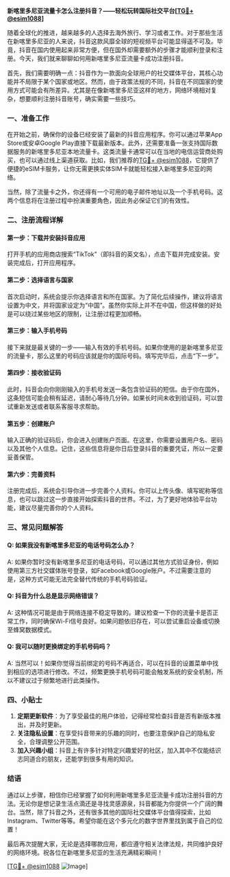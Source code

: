 **新喀里多尼亚流量卡怎么注册抖音？——轻松玩转国际社交平台[[TG💪+ @esim1088](https://t.me/s/esim1088)]**

随着全球化的推进，越来越多的人选择去海外旅行、学习或者工作。对于那些生活在新喀里多尼亚的人来说，抖音这款风靡全球的短视频平台可能显得遥不可及。毕竟，抖音在国内使用起来非常方便，但在国外却需要额外的步骤才能顺利登录和注册。今天，我们就来聊聊如何用新喀里多尼亚流量卡成功注册抖音。

首先，我们需要明确一点：抖音作为一款面向全球用户的社交媒体平台，其核心功能并不局限于某个国家或地区。然而，由于政策法规的不同，抖音在不同国家的使用方式可能会有所差异。尤其是在像新喀里多尼亚这样的地方，网络环境相对复杂，想要顺利注册抖音账号，确实需要一些技巧。

### 一、准备工作

在开始之前，确保你的设备已经安装了最新的抖音应用程序。你可以通过苹果App Store或安卓Google Play直接下载最新版本。此外，还需要准备一张支持国际数据服务的新喀里多尼亚本地流量卡。这类流量卡通常可以在当地的电信运营商处购买，也可以通过线上渠道获取。比如，我们推荐的[TG💪+ @esim1088](https://t.me/s/esim1088)，它提供了便捷的eSIM卡服务，让你无需更换实体SIM卡就能轻松接入新喀里多尼亚的网络。

当然，除了流量卡之外，你还得有一个可用的电子邮件地址以及一个手机号码。这两个信息将在注册过程中扮演重要角色，因此务必保证它们的有效性。

### 二、注册流程详解

#### 第一步：下载并安装抖音应用
打开手机的应用商店搜索“TikTok”（即抖音的英文名），点击下载并完成安装。安装完成后，打开应用程序。

#### 第二步：选择语言与国家
首次启动时，系统会提示你选择语言和所在国家。为了简化后续操作，建议将语言设置为中文，并将国家设定为“中国”。虽然你实际上并不在中国，但这样做的好处是可以绕过某些地区的限制，让注册过程更加顺畅。

#### 第三步：输入手机号码
接下来就是最关键的一步——输入有效的手机号码。如果你使用的是新喀里多尼亚的流量卡，那么这里的号码应该就是你的国际号码。填写完毕后，点击“下一步”。

#### 第四步：接收验证码
此时，抖音会向你刚刚输入的手机号发送一条包含验证码的短信。由于你在国外，这条短信可能会稍有延迟，请耐心等待几分钟。如果长时间未收到验证码，可以尝试重新发送或者联系客服寻求帮助。

#### 第五步：创建账户
输入正确的验证码后，你会进入创建账户页面。在这里，你需要设置用户名、密码以及其他个人信息。记住，这些信息将是你日后登录抖音的重要凭证，所以一定要妥善保管。

#### 第六步：完善资料
注册完成后，系统会引导你进一步完善个人资料。你可以上传头像、填写昵称等信息，也可以跳过这一步直接开始探索抖音的世界。不过，为了更好地体验平台功能，建议尽量完善你的个人资料。

### 三、常见问题解答

#### Q: 如果我没有新喀里多尼亚的电话号码怎么办？
A: 如果你暂时没有新喀里多尼亚的电话号码，可以通过其他方式验证身份，例如使用第三方社交媒体账号登录，如Facebook或Google账户。不过需要注意的是，这种方式可能无法完全替代传统的手机号码验证。

#### Q: 抖音为什么总是显示网络错误？
A: 这种情况可能是由于网络连接不稳定导致的。建议检查一下你的流量卡是否正常工作，同时确保Wi-Fi信号良好。如果问题依旧存在，可以尝试重启设备或切换至蜂窝数据模式。

#### Q: 我可以随时更换绑定的手机号码吗？
A: 当然可以！如果你觉得当前绑定的号码不再适合，可以在抖音的设置菜单中找到相应的选项进行修改。不过，频繁更换手机号码可能会触发系统的安全机制，所以不建议过于频繁地进行此类操作。

### 四、小贴士

1. **定期更新软件**：为了享受最佳的用户体验，记得经常检查抖音是否有新版本推出，并及时更新。
2. **关注隐私设置**：在享受抖音带来的乐趣的同时，也要注意保护自己的隐私安全，合理调整公开范围。
3. **加入兴趣小组**：抖音上有许多针对特定兴趣爱好的社区，加入其中不仅能结识志同道合的朋友，还能学到很多有用的知识。

### 结语

通过以上步骤，相信你已经掌握了如何利用新喀里多尼亚流量卡成功注册抖音的方法。无论你是想记录生活点滴还是寻找灵感源泉，抖音都能为你提供一个广阔的舞台。当然，除了抖音之外，还有很多其他的国际社交媒体平台值得探索，比如Instagram、Twitter等等。希望你能在这个多元化的数字世界里找到属于自己的位置！

最后再次提醒大家，无论是选择哪款应用，都应遵守相关法律法规，共同维护良好的网络环境。祝各位在新喀里多尼亚的生活充满精彩瞬间！

[[TG💪+ @esim1088](https://t.me/s/esim1088) ![Image](https://i.postimg.cc/4NQfJmqS/Snipaste-2025-05-13-00-14-12.png)]